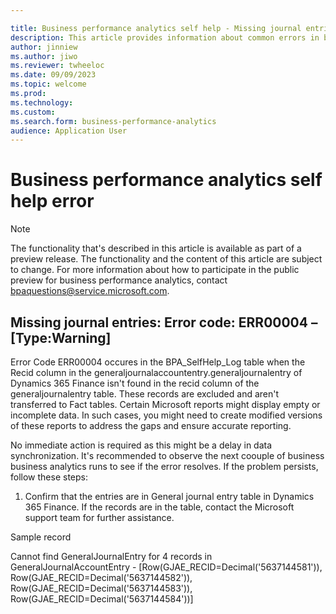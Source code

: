 ```yaml
---

title: Business performance analytics self help - Missing journal entries
description: This article provides information about common errors in business performance analytics.
author: jinniew
ms.author: jiwo
ms.reviewer: twheeloc 
ms.date: 09/09/2023
ms.topic: welcome
ms.prod: 
ms.technology:
ms.custom:
ms.search.form: business-performance-analytics
audience: Application User
---
```


# Business performance analytics self help error

> [!NOTE]
> The functionality that's described in this article is available as part of a preview release. The functionality and the content of this article are subject to change. For more information about how to participate in the public preview for business performance analytics, contact <bpaquestions@service.microsoft.com>.

## Missing journal entries: Error code: ERR00004 – [Type:Warning] 
Error Code ERR00004 occures in the BPA_SelfHelp_Log table when the Recid column in the generaljournalaccountentry.generaljournalentry of Dynamics 365 Finance isn't found in the recid column of the generaljournalentry table. These records are excluded and aren't transferred to Fact tables. Certain Microsoft reports might display empty or incomplete data. In such cases, you might need to create modified versions of these reports to address the gaps and ensure accurate reporting.  

No immediate action is required as this might be a delay in data synchronization. It's recommended to observe the next coouple of business business analytics runs to see if the error resolves. 
If the problem persists, follow these steps: 
1. Confirm that the entries are in General journal entry table in Dynamics 365 Finance. If the records are in the table, contact the Microsoft support team for further assistance. 

Sample record 

Cannot find GeneralJournalEntry for 4 records in GeneralJournalAccountEntry - [Row(GJAE_RECID=Decimal('5637144581')), Row(GJAE_RECID=Decimal('5637144582')), Row(GJAE_RECID=Decimal('5637144583')), Row(GJAE_RECID=Decimal('5637144584'))] 

 

